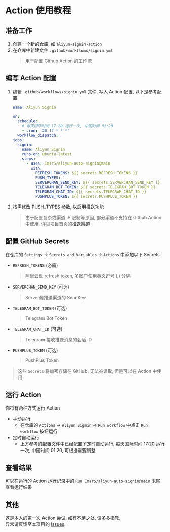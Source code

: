 # Action 使用教程

## 准备工作

1. 创建一个新的仓库, 如 `aliyun-signin-action`
2. 在仓库中新建文件 `.github/workflows/signin.yml`
   > 用于配置 Github Action 的工作流

## 编写 Action 配置

1. 编辑 `.github/workflows/signin.yml` 文件, 写入 Action 配置, 以下是参考配置
   ```yaml
   name: Aliyun Signin
   
   on:
     schedule:
       # 每天国际时间 17:20 运行一次, 中国时间 01:20
       - cron: '20 17 * * *'
     workflow_dispatch:
   jobs:
     signin:
       name: Aliyun Signin
       runs-on: ubuntu-latest
       steps:
         - uses: ImYrS/aliyun-auto-signin@main
           with:
             REFRESH_TOKENS: ${{ secrets.REFRESH_TOKENS }}
             PUSH_TYPES: ''
             SERVERCHAN_SEND_KEY: ${{ secrets.SERVERCHAN_SEND_KEY }}
             TELEGRAM_BOT_TOKEN: ${{ secrets.TELEGRAM_BOT_TOKEN }}
             TELEGRAM_CHAT_ID: ${{ secrets.TELEGRAM_CHAT_ID }}
             PUSHPLUS_TOKEN: ${{ secrets.PUSHPLUS_TOKEN }}
   ```
2. 按需修改 PUSH_TYPES 参数, 以启用推送功能
   > 由于配置复杂或渠道 IP 限制等原因, 部分渠道不支持在 Github Action 中使用, 详见项目首页的[推送渠道](https://github.com/ImYrS/aliyun-auto-signin/blob/main/README.md#%E6%8E%A8%E9%80%81%E6%B8%A0%E9%81%93)

## 配置 GitHub Secrets

在仓库的 `Settings` -> `Secrets and Variables` -> `Actions` 中添加以下 Secrets
- `REFRESH_TOKENS` (必需)
     > 阿里云盘 refresh token, 多账户使用英文逗号 (,) 分隔
- `SERVERCHAN_SEND_KEY` (可选)
     > Server酱推送渠道的 SendKey
- `TELEGRAM_BOT_TOKEN` (可选)
     > Telegram Bot Token
- `TELEGRAM_CHAT_ID` (可选)
     > Telegram 接收推送消息的会话 ID
- `PUSHPLUS_TOKEN` (可选)
     > PushPlus Token

> 这些 `Secrets` 将加密存储在 GitHub, 无法被读取, 但是可以在 Action 中使用

## 运行 Action

你将有两种方式运行 Action

- 手动运行
  - 在仓库的 `Actions` -> `Aliyun Signin` -> `Run workflow` 中点击 `Run workflow` 按钮运行
- 定时自动运行
  - 上方参考的配置文件中已经配置了定时自动运行, 每天国际时间 17:20 运行一次, 中国时间 01:20, 可根据需要调整

## 查看结果

可以在运行的 Action 运行记录中的 `Run ImYrS/aliyun-auto-signin@main` 末尾查看运行结果

## 其他

这是本人的第一次 Action 尝试, 如有不足之处, 请多多指教.  
异常请反馈至本项目的 [Issues](https://github.com/ImYrS/aliyun-auto-signin/issues).
